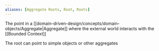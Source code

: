 ```yaml
---
aliases: [Aggregate Roots, Root, Roots]
---
```


The point in a [[domain-driven-design/concepts/domain-objects/Aggregate|Aggregate]] where the external world interacts with the [[Bounded Context]]

The root can point to simple objects or other aggregates

